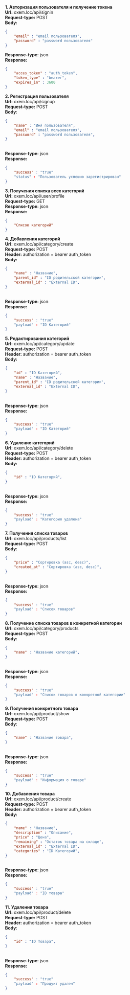 **1. Авторизация пользователя и получение токена**<br>
**Url:** oxem.loc/api/signin
<br>**Request-type:** POST
<br>**Body:**
```json  
{
    "email" : "email пользователя",
    "password" : "password пользователя"
}
```
**Response-type:** json
<br>**Response:**
```json 
{
    "acces_token" : "auth_token",
    "token_type" : "bearer",
    "expires_in" : 3600
}
```
**2. Регистрация пользователя**<br>
**Url:** oxem.loc/api/signup
<br>**Request-type:** POST
<br>**Body:**
```json  
{
    "name" : "Имя пользователя",
    "email" : "email пользователя",
    "password" : "password пользователя",
}
```
<br>**Response-type:** json
<br>**Response:** 
```json 
{
    "success" : "true"
    "status" : "Пользователь успешно зарегистрирован"
}
```
**3. Получения списка всех категорий**<br>
**Url:** oxem.loc/api/user/profile
<br>**Request-type:** GET
<br>**Response-type:** json
<br>**Response:** 
```json 
{
    "Список категорий"
}
```
**4. Добавления категорий**<br>
**Url:** oxem.loc/api/category/create
<br>**Request-type:** POST
<br>**Header:** authorization = bearer auth_token
<br>**Body:**
```json  
{
    "name" : "Название",
    "parent_id" : "ID родительской категории",
    "external_id" : "External ID",
}
```
<br>**Response-type:** json
<br>**Response:** 
```json 
{
    "success" : "true"
    "payload" : "ID Категорий"
}
```
**5. Редактирования категорий**<br>
**Url:** oxem.loc/api/category/update
<br>**Request-type:** POST
<br>**Header:** authorization = bearer auth_token
<br>**Body:**
```json  
{
    "id" : "ID Категорий",
    "name" : "Название",
    "parent_id" : "ID родительской категории",
    "external_id" : "External ID",
}
```
<br>**Response-type:** json
<br>**Response:** 
```json 
{
    "success" : "true"
    "payload" : "ID Категорий"
}
```
**6. Удаление категорий**<br>
**Url:** oxem.loc/api/category/delete
<br>**Request-type:** POST
<br>**Header:** authorization = bearer auth_token
<br>**Body:**
```json  
{
    "id" : "ID Категорий",
}
```
<br>**Response-type:** json
<br>**Response:** 
```json 
{
    "success" : "true"
    "payload" : "Категория удалена"
}
```
**7. Получения списка товаров**<br>
**Url:** oxem.loc/api/products/list
<br>**Request-type:** POST
<br>**Body:**
```json  
{
    "price" : "Сортировка (asc, desc)",
    "created_at" : "Сортировка (asc, desc)",
}
```
<br>**Response-type:** json
<br>**Response:** 
```json 
{
    "success" : "true"
    "payload" : "Список товаров"
}
```
**8. Получение списка товаров в конкретной категории**<br>
**Url:** oxem.loc/api/category/products
<br>**Request-type:** POST
<br>**Body:**
```json  
{
    "name" : "Название категорий",
}
```
<br>**Response-type:** json
<br>**Response:** 
```json 
{
    "success" : "true"
    "payload" : "Список товаров в конкретной категории"
}
```
**9. Получения конкретного товара**<br>
**Url:** oxem.loc/api/product/show
<br>**Request-type:** POST
<br>**Body:**
```json  
{
    "name" : "Название товара",
}
```
<br>**Response-type:** json
<br>**Response:** 
```json 
{
    "success" : "true"
    "payload" : "Информация о товаре"
}
```
**10. Добавления товара**<br>
**Url:** oxem.loc/api/product/create
<br>**Request-type:** POST
<br>**Header:** authorization = bearer auth_token
<br>**Body:**
```json  
{
    "name" : "Название",
    "description" : "Описание",
    "price" : "Цена",
    "remaining" : "Остаток товара на складе",
    "external_id" : "External ID",
    "categories" : "ID Категорий",
}
```
<br>**Response-type:** json
<br>**Response:** 
```json 
{
    "success" : "true"
    "payload" : "ID товара"
}
```
**11. Удаления товара**<br>
**Url:** oxem.loc/api/product/delete
<br>**Request-type:** POST
<br>**Header:** authorization = bearer auth_token
<br>**Body:**
```json  
{
    "id" : "ID Товара",
}
```
<br>**Response-type:** json
<br>**Response:** 
```json 
{
    "success" : "true"
    "payload" : "Продукт удален"
}
```
